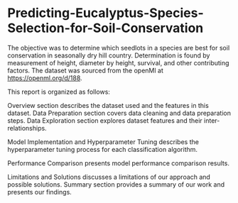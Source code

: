 # Predicting-Eucalyptus-Species-Selection-for-Soil-Conservation


The objective was to determine which seedlots in a species are best for soil conservation in seasonally dry hill country. Determination is found by measurement of height, diameter by height, survival, and other contributing factors. The dataset was sourced from the openMl at https://openml.org/d/188.

This report is organized as follows:

Overview section describes the dataset used and the features in this dataset.
Data Preparation section covers data cleaning and data preparation steps.
Data Exploration section explores dataset features and their inter-relationships.

Model Implementation and Hyperparameter Tuning describes the hyperparameter tuning process for each classification algorithm.

Performance Comparison presents model performance comparison results.

Limitations and Solutions discusses a limitations of our approach and possible solutions.
Summary section provides a summary of our work and presents our findings.
